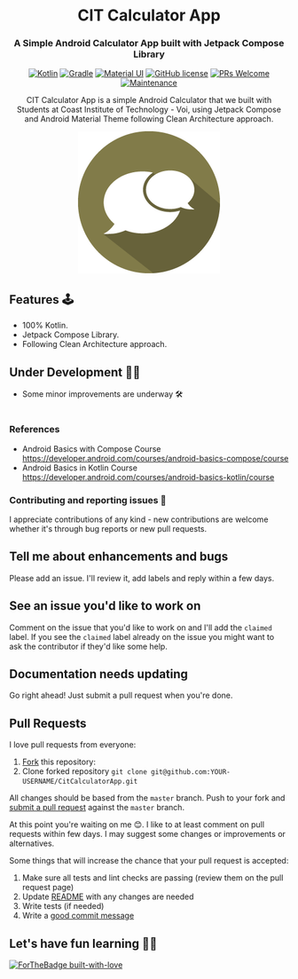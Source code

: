 # <h1 align = "center">CIT Calculator App</h1>

<div align="center">

### <h3 align= "center">A Simple Android Calculator App built with Jetpack Compose Library</h1>

[![Kotlin](https://img.shields.io/badge/kotlin-1.4.21-blue.svg)](http://kotlinlang.org)
[![Gradle](https://img.shields.io/badge/gradle-6.7.1-%2366DCB8.svg)](https://developer.android.com/studio/releases/gradle-plugin)
[![Material UI](https://img.shields.io/badge/material%20ui%20-%230081CB.svg?&style=for-the-badge&logo=material-ui&logoColor=white)](https://material.io/develop)
[![GitHub license](https://img.shields.io/badge/license-Apache%20License%202.0-blue.svg?style=flat)](https://github.com/GypsyTheDj/CitCalculatorApp/blob/master/LICENSE.txt)
[![PRs Welcome](https://img.shields.io/badge/PRs-welcome-brightgreen.svg?style=flat-square)](https://github.com/GypsyTheDj/CitCalculatorApp/pulls)
[![Maintenance](https://img.shields.io/badge/Maintained%3F-yes-green.svg)](https://github.com/GypsyTheDj/CitCalculatorApp)

CIT Calculator App is a simple Android Calculator that we built with Students at Coast Institute of Technology - Voi, using Jetpack Compose and Android Material Theme following Clean Architecture approach. 

<img src="https://github.com/GypsyTheDj/ChitChat/blob/master/app/src/main/res/drawable/chat_icon.png">

</div>

## Features 🕹

- 100% Kotlin.
- Jetpack Compose Library.
- Following Clean Architecture approach.

## Under Development 🧰🚧

- Some minor improvements are underway 🛠

#

#

### References

- Android Basics with Compose Course <https://developer.android.com/courses/android-basics-compose/course>
- Android Basics in Kotlin Course <https://developer.android.com/courses/android-basics-kotlin/course>

### Contributing and reporting issues 🤝

I appreciate contributions of any kind - new contributions
are welcome whether it's through bug reports or new pull requests.

## Tell me about enhancements and bugs

Please add an issue. I'll review it, add labels and reply within a few days.

## See an issue you'd like to work on

Comment on the issue that you'd like to work on and I'll add the
`claimed` label.  If you see the `claimed` label already on the issue you
might want to ask the contributor if they'd like some help.

## Documentation needs updating

Go right ahead! Just submit a pull request when you're done.

## Pull Requests

I love pull requests from everyone:

1. [Fork](https://help.github.com/en/enterprise/2.13/user/articles/fork-a-repo) this repository:
1. Clone forked repository `git clone git@github.com:YOUR-USERNAME/CitCalculatorApp.git`

All changes should be based from the `master` branch. Push to your fork and [submit a pull request](https://github.com/GypsyTheDj/CitCalculatorApp/pulls) against the `master` branch.

At this point you're waiting on me 😊. I like to at least comment on pull requests
within few days. I may suggest some changes or improvements or alternatives.

Some things that will increase the chance that your pull request is accepted:

1. Make sure all tests and lint checks are passing (review them on the pull request page)
1. Update [README](README.md) with any changes are needed
1. Write tests (if needed)
1. Write a [good commit message](https://chris.beams.io/posts/git-commit/)

## Let's have fun learning 🥳🥑

[![ForTheBadge built-with-love](http://ForTheBadge.com/images/badges/built-with-love.svg)](https://github.com/GypsyTheDj/CitCalculatorApp)
